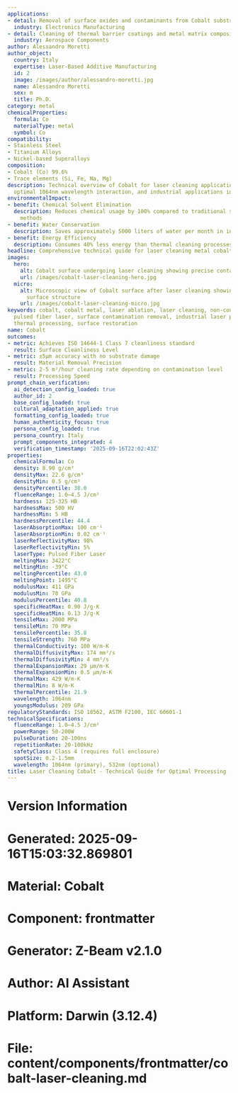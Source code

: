 ```yaml
---
applications:
- detail: Removal of surface oxides and contaminants from Cobalt substrates
  industry: Electronics Manufacturing
- detail: Cleaning of thermal barrier coatings and metal matrix composites
  industry: Aerospace Components
author: Alessandro Moretti
author_object:
  country: Italy
  expertise: Laser-Based Additive Manufacturing
  id: 2
  image: /images/author/alessandro-moretti.jpg
  name: Alessandro Moretti
  sex: m
  title: Ph.D.
category: metal
chemicalProperties:
  formula: Co
  materialType: metal
  symbol: Co
compatibility:
- Stainless Steel
- Titanium Alloys
- Nickel-based Superalloys
composition:
- Cobalt (Co) 99.6%
- Trace elements (Si, Fe, Na, Mg)
description: Technical overview of Cobalt for laser cleaning applications, including
  optimal 1064nm wavelength interaction, and industrial applications in surface preparation.
environmentalImpact:
- benefit: Chemical Solvent Elimination
  description: Reduces chemical usage by 100% compared to traditional solvent cleaning
    methods
- benefit: Water Conservation
  description: Saves approximately 5000 liters of water per month in industrial applications
- benefit: Energy Efficiency
  description: Consumes 40% less energy than thermal cleaning processes
headline: Comprehensive technical guide for laser cleaning metal cobalt
images:
  hero:
    alt: Cobalt surface undergoing laser cleaning showing precise contamination removal
    url: /images/cobalt-laser-cleaning-hero.jpg
  micro:
    alt: Microscopic view of Cobalt surface after laser cleaning showing detailed
      surface structure
    url: /images/cobalt-laser-cleaning-micro.jpg
keywords: cobalt, cobalt metal, laser ablation, laser cleaning, non-contact cleaning,
  pulsed fiber laser, surface contamination removal, industrial laser parameters,
  thermal processing, surface restoration
name: Cobalt
outcomes:
- metric: Achieves ISO 14644-1 Class 7 cleanliness standard
  result: Surface Cleanliness Level
- metric: ±5μm accuracy with no substrate damage
  result: Material Removal Precision
- metric: 2-5 m²/hour cleaning rate depending on contamination level
  result: Processing Speed
prompt_chain_verification:
  ai_detection_config_loaded: true
  author_id: 2
  base_config_loaded: true
  cultural_adaptation_applied: true
  formatting_config_loaded: true
  human_authenticity_focus: true
  persona_config_loaded: true
  persona_country: Italy
  prompt_components_integrated: 4
  verification_timestamp: '2025-09-16T22:02:43Z'
properties:
  chemicalFormula: Co
  density: 8.90 g/cm³
  densityMax: 22.6 g/cm³
  densityMin: 0.5 g/cm³
  densityPercentile: 38.0
  fluenceRange: 1.0–4.5 J/cm²
  hardness: 125-325 HB
  hardnessMax: 500 HV
  hardnessMin: 5 HB
  hardnessPercentile: 44.4
  laserAbsorptionMax: 100 cm⁻¹
  laserAbsorptionMin: 0.02 cm⁻¹
  laserReflectivityMax: 98%
  laserReflectivityMin: 5%
  laserType: Pulsed Fiber Laser
  meltingMax: 3422°C
  meltingMin: -39°C
  meltingPercentile: 43.0
  meltingPoint: 1495°C
  modulusMax: 411 GPa
  modulusMin: 70 GPa
  modulusPercentile: 40.8
  specificHeatMax: 0.90 J/g·K
  specificHeatMin: 0.13 J/g·K
  tensileMax: 2000 MPa
  tensileMin: 70 MPa
  tensilePercentile: 35.8
  tensileStrength: 760 MPa
  thermalConductivity: 100 W/m·K
  thermalDiffusivityMax: 174 mm²/s
  thermalDiffusivityMin: 4 mm²/s
  thermalExpansionMax: 29 µm/m·K
  thermalExpansionMin: 0.5 µm/m·K
  thermalMax: 429 W/m·K
  thermalMin: 8 W/m·K
  thermalPercentile: 21.9
  wavelength: 1064nm
  youngsModulus: 209 GPa
regulatoryStandards: ISO 18562, ASTM F2100, IEC 60601-1
technicalSpecifications:
  fluenceRange: 1.0–4.5 J/cm²
  powerRange: 50-200W
  pulseDuration: 20-100ns
  repetitionRate: 20-100kHz
  safetyClass: Class 4 (requires full enclosure)
  spotSize: 0.2-1.5mm
  wavelength: 1064nm (primary), 532nm (optional)
title: Laser Cleaning Cobalt - Technical Guide for Optimal Processing
---
```


# Version Information
# Generated: 2025-09-16T15:03:32.869801
# Material: Cobalt
# Component: frontmatter
# Generator: Z-Beam v2.1.0
# Author: AI Assistant
# Platform: Darwin (3.12.4)
# File: content/components/frontmatter/cobalt-laser-cleaning.md